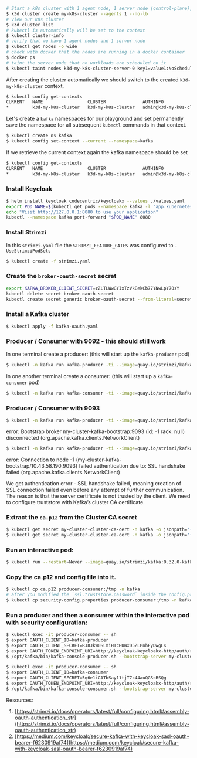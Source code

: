 ```bash
# Start a k8s cluster with 1 agent node, 1 server node (control-plane), we disable the loadbalancer in front of the server nodes
$ k3d cluster create my-k8s-cluster --agents 1 --no-lb
# view our k8s cluster 
$ k3d cluster list
# kubectl is automatically will be set to the context
$ kubectl cluster-info
# verify that we have 1 agent nodes and 1 server node
$ kubectl get nodes -o wide
# check with docker that the nodes are running in a docker container
$ docker ps
# taint the server node that no workloads are scheduled on it
$ kubectl taint nodes k3d-my-k8s-cluster-server-0 key1=value1:NoSchedule
```

After creating the cluster automatically we should switch to the created `k3d-my-k8s-cluster` context.

```bash
$ kubectl config get-contexts
CURRENT   NAME                 CLUSTER              AUTHINFO                   NAMESPACE
*         k3d-my-k8s-cluster   k3d-my-k8s-cluster   admin@k3d-my-k8s-cluster
```

Let's create a `kafka` namespaces for our playground and set permanently save the namespace for all subsequent `kubectl`
commands in that context.

```bash
$ kubectl create ns kafka
$ kubectl config set-context --current --namespace=kafka 
```

If we retrieve the current context again the kafka namespace should be set

```bash
$ kubectl config get-contexts
CURRENT   NAME                 CLUSTER              AUTHINFO                   NAMESPACE
*         k3d-my-k8s-cluster   k3d-my-k8s-cluster   admin@k3d-my-k8s-cluster   kafka
```

### Install Keycloak

```bash
$ helm install keycloak codecentric/keycloakx --values ./values.yaml
export POD_NAME=$(kubectl get pods --namespace kafka -l "app.kubernetes.io/name=keycloakx,app.kubernetes.io/instance=keycloak" -o name)
echo "Visit http://127.0.0.1:8080 to use your application"
kubectl --namespace kafka port-forward "$POD_NAME" 8080
```

### Install Strimzi

In this `strimzi.yaml` file the `STRIMZI_FEATURE_GATES` was configured to `-UseStrimziPodSets`

```bash
$ kubectl create -f strimzi.yaml
```


### Create the `broker-oauth-secret` secret

```bash
export KAFKA_BROKER_CLIENT_SECRET=zZLTLWwGYIxTzVkEekCb77YNwLpY70sY
kubectl delete secret broker-oauth-secret
kubectl create secret generic broker-oauth-secret --from-literal=secret=$KAFKA_BROKER_CLIENT_SECRET 
```

### Install a Kafka cluster

```bash
$ kubectl apply -f kafka-oauth.yaml
```

### Producer / Consumer with 9092 - this should still work

In one terminal create a producer: (this will start up the `kafka-producer` pod)

```bash
$ kubectl -n kafka run kafka-producer -ti --image=quay.io/strimzi/kafka:0.32.0-kafka-3.3.1 --rm=true --restart=Never -- bin/kafka-console-producer.sh --bootstrap-server my-cluster-kafka-bootstrap:9092 --topic my-topic
```

In one another terminal create a consumer: (this will start up a `kafka-consumer` pod)

```bash
$ kubectl -n kafka run kafka-consumer -ti --image=quay.io/strimzi/kafka:0.32.0-kafka-3.3.1 --rm=true --restart=Never -- bin/kafka-console-consumer.sh --bootstrap-server my-cluster-kafka-bootstrap:9092 --topic my-topic --from-beginning
```

### Producer / Consumer with 9093

```bash
$ kubectl -n kafka run kafka-producer -ti --image=quay.io/strimzi/kafka:0.32.0-kafka-3.3.1 --rm=true --restart=Never -- bin/kafka-console-producer.sh --bootstrap-server my-cluster-kafka-bootstrap:9093 --topic my-topic
```

error: Bootstrap broker my-cluster-kafka-bootstrap:9093 (id: -1 rack: null) disconnected (org.apache.kafka.clients.NetworkClient)

```bash
$ kubectl -n kafka run kafka-producer -ti --image=quay.io/strimzi/kafka:0.32.0-kafka-3.3.1 --rm=true --restart=Never -- bin/kafka-console-producer.sh --bootstrap-server my-cluster-kafka-bootstrap:9093 --topic my-topic --producer-property 'security.protocol=SSL'
```

error:  Connection to node -1 (my-cluster-kafka-bootstrap/10.43.58.190:9093) failed authentication due to: SSL handshake failed (org.apache.kafka.clients.NetworkClient)

We get authentication error - SSL handshake failed, meaning creation of SSL connection failed even before any attempt of further communication. The reason is that the server certificate is not trusted by the client. We need to configure truststore with Kafka’s cluster CA certificate.


### Extract the `ca.p12` from the Cluster CA secret

```bash
$ kubectl get secret my-cluster-cluster-ca-cert -n kafka -o jsonpath='{.data.ca\.p12}' | base64 -d > ca.p12
$ kubectl get secret my-cluster-cluster-ca-cert -n kafka -o jsonpath='{.data.ca\.password}' | base64 -d > ca.password
```

### Run an interactive pod:

```bash
$ kubectl run --restart=Never --image=quay.io/strimzi/kafka:0.32.0-kafka-3.3.1 producer-consumer -n kafka -- /bin/sh -c "sleep 7200"
```

### Copy the ca.p12 and config file into it.

```bash
$ kubectl cp ca.p12 producer-consumer:/tmp -n kafka
# after you modified the `ssl.truststore.password` inside the config.properties
$ kubectl cp security-config.properties producer-consumer:/tmp -n kafka
```

### Run a producer and then a consumer within the interactive pod with security configuration:

```bash
$ kubectl exec -it producer-consumer -- sh
$ export OAUTH_CLIENT_ID=kafka-producer
$ export OAUTH_CLIENT_SECRET=RJ8JkW0SLmiHTcHUWxD5ZLPnhFyDwgLK
$ export OAUTH_TOKEN_ENDPOINT_URI=http://keycloak-keycloakx-http/auth/realms/kafka/protocol/openid-connect/token 
$ /opt/kafka/bin/kafka-console-producer.sh --bootstrap-server my-cluster-kafka-bootstrap:9093 --topic my-topic --producer.config=/tmp/security-config.properties
```

```bash
$ kubectl exec -it producer-consumer -- sh
$ export OAUTH_CLIENT_ID=kafka-consumer
$ export OAUTH_CLIENT_SECRET=5q6e1iCATbSay11tjT7c44auQGScBSQg
$ export OAUTH_TOKEN_ENDPOINT_URI=http://keycloak-keycloakx-http/auth/realms/kafka/protocol/openid-connect/token 
$ /opt/kafka/bin/kafka-console-consumer.sh --bootstrap-server my-cluster-kafka-bootstrap:9093 --topic my-topic --from-beginning --consumer.config=/tmp/security-config.properties
```




Resources:

1. [https://strimzi.io/docs/operators/latest/full/configuring.html#assembly-oauth-authentication_str](https://strimzi.io/docs/operators/latest/full/configuring.html#assembly-oauth-authentication_str)
2. [https://medium.com/keycloak/secure-kafka-with-keycloak-sasl-oauth-bearer-f6230919af74](https://medium.com/keycloak/secure-kafka-with-keycloak-sasl-oauth-bearer-f6230919af74)